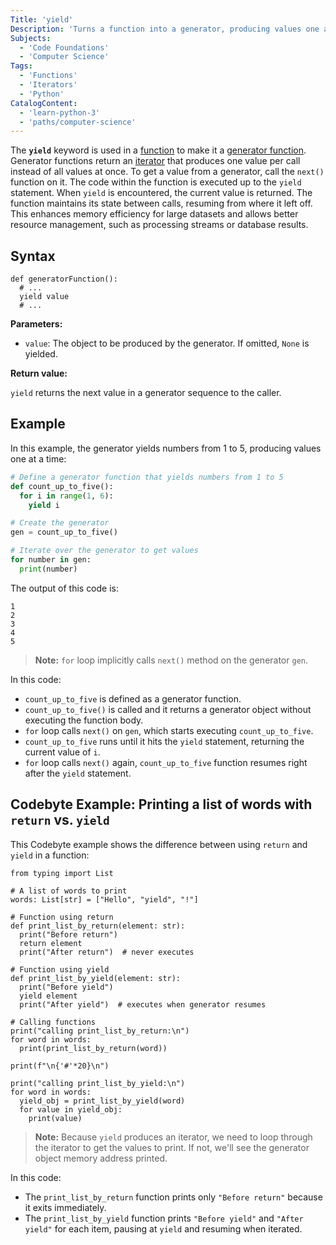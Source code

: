 ```yaml
---
Title: 'yield'
Description: 'Turns a function into a generator, producing values one at a time while retaining state between calls.'
Subjects:
  - 'Code Foundations'
  - 'Computer Science'
Tags:
  - 'Functions'
  - 'Iterators'
  - 'Python'
CatalogContent:
  - 'learn-python-3'
  - 'paths/computer-science'
---
```


The **`yield`** keyword is used in a [function](https://www.codecademy.com/resources/docs/python/functions) to make it a [generator function](https://www.codecademy.com/resources/docs/python/generators). Generator functions return an [iterator](https://www.codecademy.com/resources/docs/python/iterators) that produces one value per call instead of all values at once. To get a value from a generator, call the `next()` function on it. The code within the function is executed up to the `yield` statement. When `yield` is encountered, the current value is returned. The function maintains its state between calls, resuming from where it left off. This enhances memory efficiency for large datasets and allows better resource management, such as processing streams or database results.

## Syntax

```pseudo
def generatorFunction():
  # ...
  yield value
  # ...
```

**Parameters:**

- `value`: The object to be produced by the generator. If omitted, `None` is yielded.

**Return value:**

`yield` returns the next value in a generator sequence to the caller.

## Example

In this example, the generator yields numbers from 1 to 5, producing values one at a time:

```py
# Define a generator function that yields numbers from 1 to 5
def count_up_to_five():
  for i in range(1, 6):
    yield i

# Create the generator
gen = count_up_to_five()

# Iterate over the generator to get values
for number in gen:
  print(number)
```

The output of this code is:

```shell
1
2
3
4
5
```

> **Note:** `for` loop implicitly calls `next()` method on the generator `gen`.

In this code:

- `count_up_to_five` is defined as a generator function.
- `count_up_to_five()` is called and it returns a generator object without executing the function body.
- `for` loop calls `next()` on `gen`, which starts executing `count_up_to_five`.
- `count_up_to_five` runs until it hits the `yield` statement, returning the current value of `i`.
- `for` loop calls `next()` again, `count_up_to_five` function resumes right after the `yield` statement.

## Codebyte Example: Printing a list of words with `return` vs. `yield`

This Codebyte example shows the difference between using `return` and `yield` in a function:

```codebyte/python
from typing import List

# A list of words to print
words: List[str] = ["Hello", "yield", "!"]

# Function using return
def print_list_by_return(element: str):
  print("Before return")
  return element
  print("After return")  # never executes

# Function using yield
def print_list_by_yield(element: str):
  print("Before yield")
  yield element
  print("After yield")  # executes when generator resumes

# Calling functions
print("calling print_list_by_return:\n")
for word in words:
  print(print_list_by_return(word))

print(f"\n{'#'*20}\n")

print("calling print_list_by_yield:\n")
for word in words:
  yield_obj = print_list_by_yield(word)
  for value in yield_obj:
    print(value)
```

> **Note:** Because `yield` produces an iterator, we need to loop through the iterator to get the values to print. If not, we'll see the generator object memory address printed.

In this code:

- The `print_list_by_return` function prints only `"Before return"` because it exits immediately.
- The `print_list_by_yield` function prints `"Before yield"` and `"After yield"` for each item, pausing at `yield` and resuming when iterated.
